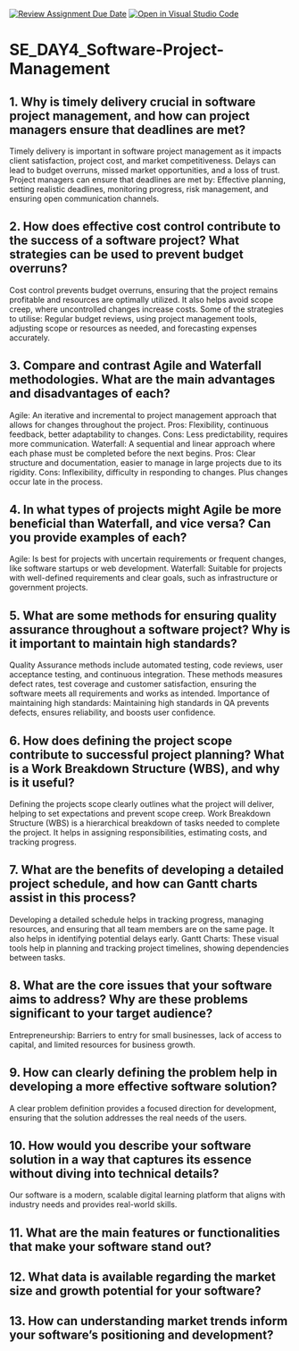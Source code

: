 [![Review Assignment Due Date](https://classroom.github.com/assets/deadline-readme-button-22041afd0340ce965d47ae6ef1cefeee28c7c493a6346c4f15d667ab976d596c.svg)](https://classroom.github.com/a/9pw6JKcu)
[![Open in Visual Studio Code](https://classroom.github.com/assets/open-in-vscode-2e0aaae1b6195c2367325f4f02e2d04e9abb55f0b24a779b69b11b9e10269abc.svg)](https://classroom.github.com/online_ide?assignment_repo_id=15679030&assignment_repo_type=AssignmentRepo)
# SE_DAY4_Software-Project-Management
## 1. Why is timely delivery crucial in software project management, and how can project managers ensure that deadlines are met?
Timely delivery is important in software project management as it impacts client satisfaction, project cost, and market competitiveness. Delays can lead to budget overruns, missed market opportunities, and a loss of trust.
Project managers can ensure that deadlines are met by: Effective planning, setting realistic deadlines, monitoring progress, risk management, and ensuring open communication channels.
## 2. How does effective cost control contribute to the success of a software project? What strategies can be used to prevent budget overruns?
Cost control prevents budget overruns, ensuring that the project remains profitable and resources are optimally utilized. It also helps avoid scope creep, where uncontrolled changes increase costs.
Some of the strategies to utilise: Regular budget reviews, using project management tools, adjusting scope or resources as needed, and forecasting expenses accurately.
## 3. Compare and contrast Agile and Waterfall methodologies. What are the main advantages and disadvantages of each?
Agile: An iterative and incremental to project management approach that allows for changes throughout the project. Pros: Flexibility, continuous feedback, better adaptability to changes. Cons: Less predictability, requires more communication.
Waterfall: A sequential and linear approach where each phase must be completed before the next begins. Pros: Clear structure and documentation, easier to manage in large projects due to its rigidity. Cons: Inflexibility, difficulty in responding to changes. Plus changes occur late in the process.
## 4. In what types of projects might Agile be more beneficial than Waterfall, and vice versa? Can you provide examples of each?
Agile: Is best for projects with uncertain requirements or frequent changes, like software startups or web development.
Waterfall: Suitable for projects with well-defined requirements and clear goals, such as infrastructure or government projects.
## 5. What are some methods for ensuring quality assurance throughout a software project? Why is it important to maintain high standards?
Quality Assurance methods include automated testing, code reviews, user acceptance testing, and continuous integration. These methods measures defect rates, test coverage and customer satisfaction, ensuring the software meets all requirements and works as intended.
Importance of maintaining high standards: Maintaining high standards in QA prevents defects, ensures reliability, and boosts user confidence.
## 6. How does defining the project scope contribute to successful project planning? What is a Work Breakdown Structure (WBS), and why is it useful?
Defining the projects scope clearly outlines what the project will deliver, helping to set expectations and prevent scope creep.
Work Breakdown Structure (WBS) is a hierarchical breakdown of tasks needed to complete the project. It helps in assigning responsibilities, estimating costs, and tracking progress.
## 7. What are the benefits of developing a detailed project schedule, and how can Gantt charts assist in this process?
Developing a detailed schedule helps in tracking progress, managing resources, and ensuring that all team members are on the same page. It also helps in identifying potential delays early.
Gantt Charts: These visual tools help in planning and tracking project timelines, showing dependencies between tasks.
## 8. What are the core issues that your software aims to address? Why are these problems significant to your target audience?
Entrepreneurship: Barriers to entry for small businesses, lack of access to capital, and limited resources for business growth.
## 9. How can clearly defining the problem help in developing a more effective software solution?
A clear problem definition provides a focused direction for development, ensuring that the solution addresses the real needs of the users.
## 10. How would you describe your software solution in a way that captures its essence without diving into technical details?
Our software is a modern, scalable digital learning platform that aligns with industry needs and provides real-world skills.
## 11. What are the main features or functionalities that make your software stand out?

## 12. What data is available regarding the market size and growth potential for your software?

## 13. How can understanding market trends inform your software’s positioning and development?
